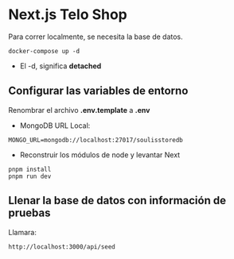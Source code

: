 # Next.js Telo Shop
Para correr localmente, se necesita la base de datos.
```
docker-compose up -d
```

* El -d, significa __detached__



## Configurar las variables de entorno
Renombrar el archivo __.env.template__ a __.env__
* MongoDB URL Local:
```
MONGO_URL=mongodb://localhost:27017/soulisstoredb
```

* Reconstruir los módulos de node y levantar Next
```
pnpm install
pnpm run dev
```


## Llenar la base de datos con información de pruebas

Llamara:
```
http://localhost:3000/api/seed
```